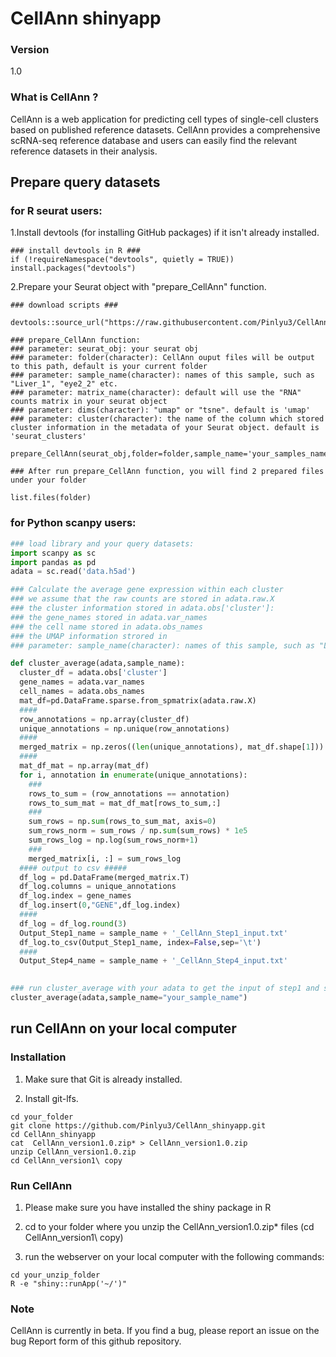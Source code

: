 # CellAnn shinyapp

### Version 
1.0

### What is CellAnn ?

CellAnn is a web application for predicting cell types of single-cell clusters based on published reference datasets. CellAnn provides a comprehensive scRNA-seq reference database and users can easily find the relevant reference datasets in their analysis.


## Prepare query datasets 
### for R seurat users:
1.Install devtools (for installing GitHub packages) if it isn't already installed.
```{r}
### install devtools in R ###
if (!requireNamespace("devtools", quietly = TRUE)) install.packages("devtools")
```
2.Prepare your Seurat object with "prepare_CellAnn" function.

```{r}
### download scripts ###

devtools::source_url("https://raw.githubusercontent.com/Pinlyu3/CellAnn/main/prepare_CellAnn.R")

### prepare_CellAnn function:
### parameter: seurat_obj: your seurat obj
### parameter: folder(character): CellAnn ouput files will be output to this path, default is your current folder
### parameter: sample_name(character): names of this sample, such as "Liver_1", "eye2_2" etc.
### parameter: matrix_name(character): default will use the "RNA" counts matrix in your seurat object
### parameter: dims(character): "umap" or "tsne". default is 'umap'
### parameter: cluster(character): the name of the column which stored cluster information in the metadata of your Seurat object. default is 'seurat_clusters'

prepare_CellAnn(seurat_obj,folder=folder,sample_name='your_samples_name',matrix_name='RNA',dims='umap',cluster='seurat_clusters')

### After run prepare_CellAnn function, you will find 2 prepared files under your folder 

list.files(folder)
```

### for Python scanpy users:
```python
### load library and your query datasets: 
import scanpy as sc
import pandas as pd
adata = sc.read('data.h5ad')

### Calculate the average gene expression within each cluster
### we assume that the raw counts are stored in adata.raw.X
### the cluster information stored in adata.obs['cluster']: 
### the gene_names stored in adata.var_names
### the cell name stored in adata.obs_names
### the UMAP information strored in 
### parameter: sample_name(character): names of this sample, such as "Liver_1"

def cluster_average(adata,sample_name):
  cluster_df = adata.obs['cluster']
  gene_names = adata.var_names
  cell_names = adata.obs_names
  mat_df=pd.DataFrame.sparse.from_spmatrix(adata.raw.X)
  ####
  row_annotations = np.array(cluster_df)
  unique_annotations = np.unique(row_annotations)
  ####
  merged_matrix = np.zeros((len(unique_annotations), mat_df.shape[1]))
  ####
  mat_df_mat = np.array(mat_df)
  for i, annotation in enumerate(unique_annotations):
    ###
    rows_to_sum = (row_annotations == annotation)
    rows_to_sum_mat = mat_df_mat[rows_to_sum,:]
    ###
    sum_rows = np.sum(rows_to_sum_mat, axis=0)
    sum_rows_norm = sum_rows / np.sum(sum_rows) * 1e5
    sum_rows_log = np.log(sum_rows_norm+1)
    ###
    merged_matrix[i, :] = sum_rows_log
  #### output to csv #####
  df_log = pd.DataFrame(merged_matrix.T)
  df_log.columns = unique_annotations
  df_log.index = gene_names
  df_log.insert(0,"GENE",df_log.index)
  ####
  df_log = df_log.round(3)
  Output_Step1_name = sample_name + '_CellAnn_Step1_input.txt'
  df_log.to_csv(Output_Step1_name, index=False,sep='\t')
  ####
  Output_Step4_name = sample_name + '_CellAnn_Step4_input.txt'
  

### run cluster_average with your adata to get the input of step1 and step4:
cluster_average(adata,sample_name="your_sample_name")

```
## run CellAnn on your local computer
### Installation 

1. Make sure that Git is already installed.

2. Install git-lfs.

```shell
cd your_folder
git clone https://github.com/Pinlyu3/CellAnn_shinyapp.git
cd CellAnn_shinyapp
cat  CellAnn_version1.0.zip* > CellAnn_version1.0.zip
unzip CellAnn_version1.0.zip
cd CellAnn_version1\ copy
```

### Run CellAnn 

1. Please make sure you have installed the shiny package in R

2. cd to your folder where you unzip the CellAnn_version1.0.zip* files (cd CellAnn_version1\ copy)

3. run the webserver on your local computer with the following commands:

```shell
cd your_unzip_folder
R -e "shiny::runApp('~/')"
```

### Note 
CellAnn is currently in beta. If you find a bug, please report an issue on the bug Report form of this github repository.
